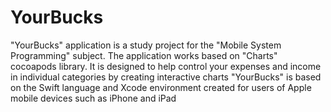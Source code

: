 # YourBucks
"YourBucks" application is a study project for the "Mobile System Programming" subject.
The application works based on "Charts" cocoapods library.
It is designed to help control your expenses and income in individual categories by creating interactive charts
"YourBucks" is based on the Swift language and Xcode environment created for users of Apple mobile devices such as iPhone and iPad
